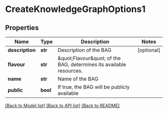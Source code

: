 # CreateKnowledgeGraphOptions1

## Properties
Name | Type | Description | Notes
------------ | ------------- | ------------- | -------------
**description** | **str** | Description of the BAG | [optional] 
**flavour** | **str** | \&quot;Flavour\&quot; of the BAG, determines its available resources. | 
**name** | **str** | Name of the BAG | 
**public** | **bool** | If true, the BAG will be publicly available | 

[[Back to Model list]](../README.md#documentation-for-models) [[Back to API list]](../README.md#documentation-for-api-endpoints) [[Back to README]](../README.md)


